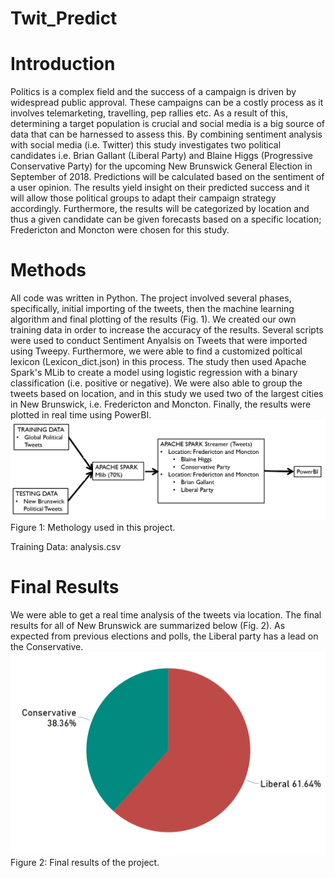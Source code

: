 # Twit_Predict
<h1> Introduction </h1>
  Politics is a complex field and the success of a campaign is driven by widespread public approval. These campaigns can be a costly process as it involves telemarketing, travelling, pep rallies etc. As a result of this, determining a target population is crucial and social media is a big source of data that can be harnessed to assess this. By combining sentiment analysis with social media (i.e. Twitter) this study investigates two political candidates i.e. Brian Gallant (Liberal Party) and Blaine Higgs (Progressive Conservative Party) for the upcoming New Brunswick General Election in September of 2018. Predictions will be calculated based on the sentiment of a user opinion. The results yield insight on their predicted success and it will allow those political groups to adapt their campaign strategy accordingly. Furthermore, the results will be categorized by location and thus a given candidate can be given forecasts based on a specific location; Fredericton and Moncton were chosen for this study. 
  
 <h1> Methods </h1>
  All code was written in Python. The project involved several phases, specifically, initial importing of the tweets, then the machine learning algorithm and final plotting of the results (Fig. 1). We created our own training data in order to increase the accuracy of the results. Several scripts were used to conduct Sentiment Anyalsis on Tweets that were imported using Tweepy. Furthermore, we were able to find a customized poltical lexicon (Lexicon_dict.json) in this process. The study then used Apache Spark's MLib to create a model using logistic regression with a binary classification (i.e. positive or negative). We were also able to group the tweets based on location, and in this study we used two of the largest cities in New Brunswick, i.e. Fredericton and Moncton. Finally, the results were plotted in real time using PowerBI. <br>
  <img src="./images/ETL_process.png">
  Figure 1: Methology used in this project. 

Training Data: analysis.csv 
 <h1> Final Results </h1>
  We were able to get a real time analysis of the tweets via location. The final results for all of New Brunswick are summarized below (Fig. 2). As expected from previous elections and polls, the Liberal party has a lead on the Conservative. 
<br>
<img src="./images/Liberal_vs_Conservative_Overall.png">
<br>
Figure 2: Final results of the project. 
